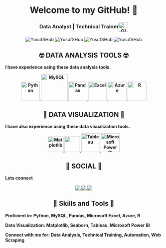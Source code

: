 <h1 align="center"> Welcome to my GitHub! 🤗</h1>

<h3 align="center">Data Analyst | Technical Trainer<img align="center" alt="GIF" width="30px" src="https://media.giphy.com/media/H6KusZ8pzxtyymblnE/giphy.gif" /></h3> 

<p align="center"> 
  <img src="https://komarev.com/ghpvc/?username=YusufSHub" alt="YusufSHub"/>  
  <img src="https://badges.pufler.dev/repos/YusufSHub" alt="YusufSHub"/>  
  <img src="https://badges.pufler.dev/years/YusufSHub" alt="YusufSHub"/>  
  <img src="https://badges.pufler.dev/commits/monthly/YusufSHub" alt="YusufSHub"/>  
</p> 

<p></p>

<div align="center"> <h2 align="center"> 🤓 DATA ANALYSIS TOOLS 🤓 </h2> </div>

<b>I have experience using these data analysis tools.<b>

<p align="center">
  <a href="https://www.python.org/"> <img src="https://www.python.org/static/community_logos/python-logo.png" alt="Python" height="60"/> </a>
  <a href="https://www.mysql.com/" target="_blank"> <img src="https://www.mysql.com/common/logos/logo-mysql-170x115.png" alt="MySQL" height="85"/> </a>
  <a href="https://pandas.pydata.org/" target="_blank"> <img src="https://upload.wikimedia.org/wikipedia/commons/thumb/e/ed/Pandas_logo.svg/2560px-Pandas_logo.svg.png" alt="Pandas" height="60"/> </a>
  <a href="https://www.microsoft.com/en-gb/microsoft-365/excel" target="_blank"> <img src="https://upload.wikimedia.org/wikipedia/commons/thumb/3/34/Microsoft_Office_Excel_%282019%E2%80%93present%29.svg/512px-Microsoft_Office_Excel_%282019%E2%80%93present%29.svg.png" alt="Excel" height="60"/> </a>
  <a href="https://azure.microsoft.com/en-gb" target="_blank"> <img src="https://upload.wikimedia.org/wikipedia/commons/thumb/a/a8/Microsoft_Azure_Logo.svg/187px-Microsoft_Azure_Logo.svg.png" alt="Azure" height="60"/> </a>
  <a href="https://www.r-project.org" target="_blank"> <img src="https://www.r-project.org/logo/Rlogo.png" alt="R" height="60"/> </a>
</p>

<div align="center"> <h2 align="center"> 🙂 DATA VISUALIZATION 🙂 </h2> </div>

<b>I have also experience using these data visualization tools.<b>

<p align="center">
  <a href="https://matplotlib.org" target="_blank"> <img src="https://matplotlib.org/stable/_images/sphx_glr_logos2_003.png" alt="Matplotlib" height="50"/> </a>
  <a href="https://seaborn.pydata.org" target="_blank"> <img src="https://seaborn.pydata.org/_static/logo-wide-lightbg.svg" height="50"/> </a>
  <a href="https://www.tableau.com" target="_blank"> <img src="https://www.tableau.com/sites/default/files/2022-04/TableauLogo_RGB.png" alt="Tableau" height="60"/> </a>
  <a href="https://app.powerbi.com/" target="_blank"> <img src="https://insightsoftware.com/wp-content/uploads/2018/03/blog-microsoft-power-bi-solid-color.jpg" alt="Microsoft Power BI" height="60"/> </a>
</p>

<div align="center"> <h2 align="center"> 👨 SOCIAL 👩 </h2> </div>

<b>Lets connect</b>

<p align="center">
  <a href="https://www.linkedin.com/in/.........../"> 
    <img align="center" src="https://img.shields.io/badge/linkedin-%230077B5.svg?&style=for-the-badge&logo=linkedin&logoColor=white" />
  </a>

  <a href="">
    <img align="center" src="https://img.shields.io/badge/-Tableau-1e376b?style=for-the-badge&logo=tableau&logoColor=white"  />
  </a>

  <a href="mailto:">  
    <img align="center" src="https://img.shields.io/badge/gmail-f1f2f6.svg?&style=for-the-badge&logo=gmail&logoColor=red"  />
  </a>
</p>

<div align="center"> <h2 align="center"> 💼 Skills and Tools 💼 </h2> </div>

<b>Proficient in:</b> Python, MySQL, Pandas, Microsoft Excel, Azure, R

<b>Data Visualization:</b> Matplotlib, Seaborn, Tableau, Microsoft Power BI

<b>Connect with me for:</b> Data Analysis, Technical Training, Automation, Web Scraping
